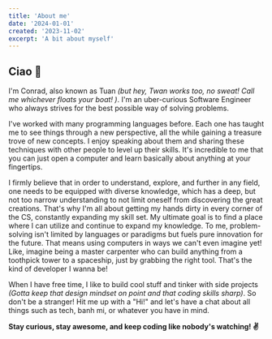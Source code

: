 ```yaml
---
title: 'About me'
date: '2024-01-01'
created: '2023-11-02'
excerpt: 'A bit about myself'
---
```


## Ciao 👋

I'm Conrad, also known as Tuan *(but hey, Twan works too, no sweat!  Call
me whichever floats your boat! )*. I'm an uber-curious Software Engineer
who always strives for the best possible way of solving problems.

I've worked with many programming languages before. Each one has taught 
me to see things through a new perspective, all the while gaining a 
treasure trove of new concepts.  I enjoy speaking about them and sharing 
these techniques with other people to level up their skills. It's 
incredible to me that you can just open a computer and learn basically 
about anything at your fingertips.

I firmly believe that in order to understand, explore, and further in
any field, one needs to be equipped with diverse knowledge, which has a 
deep, but not too narrow understanding to not limit oneself from
discovering the great creations. That's why I'm all about getting my
hands dirty in every corner of the CS, constantly expanding my skill set. 
My ultimate goal is to find a place where I can utilize and continue to 
expand my knowledge. To me, problem-solving isn't limited by languages 
or paradigms but fuels pure innovation for the future. That means using 
computers in ways we can't even imagine yet! Like, imagine being a master 
carpenter who can build anything from a toothpick tower to a spaceship, 
just by grabbing the right tool. That's the kind of developer I wanna be!

When I have free time, I like to build cool stuff and tinker with side 
projects *(Gotta keep that design mindset on point and that coding skills 
sharp)*.  So don't be a stranger! Hit me up with a "Hi!" and let's have a 
chat about all things such as tech, banh mi, or whatever you have in mind.

**Stay curious, stay awesome, and keep coding like nobody's watching! ✌️**

